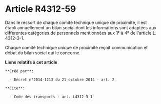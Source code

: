 # Article R4312-59

Dans le ressort de chaque comité technique unique de proximité, il est établi annuellement un bilan social dont les
informations sont adaptées aux différentes catégories de personnels mentionnées aux 1° à 4° de l'article L. 4312-3-1. 

Chaque comité technique unique de proximité reçoit communication et débat du bilan social qui le concerne.

**Liens relatifs à cet article**

	**Créé par**:

	  - Décret n°2014-1213 du 21 octobre 2014 - art. 2

	**Cite**:

	  - Code des transports - art. L4312-3-1

